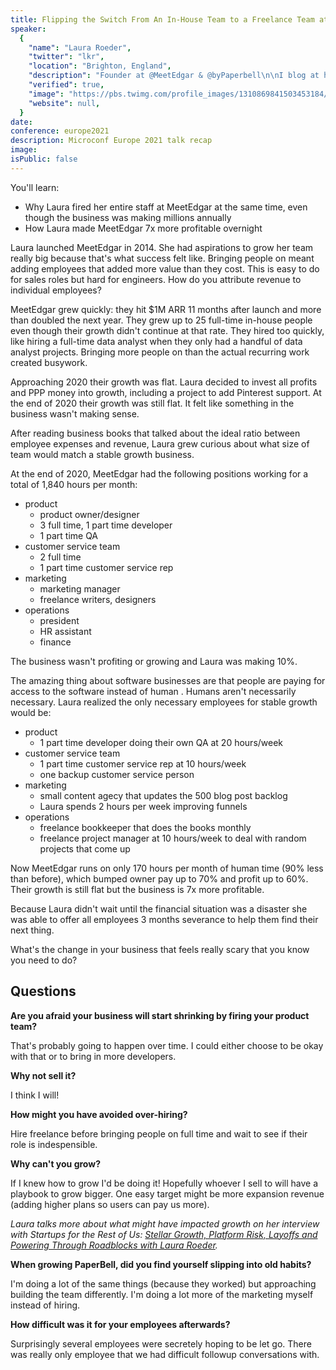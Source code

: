 ```yaml
---
title: Flipping the Switch From An In-House Team to a Freelance Team at MeetEdgar
speaker:
  {
    "name": "Laura Roeder",
    "twitter": "lkr",
    "location": "Brighton, England",
    "description": "Founder at @MeetEdgar & @byPaperbell\n\nI blog at https://t.co/ZnUpMHrFen",
    "verified": true,
    "image": "https://pbs.twimg.com/profile_images/1310869841503453184/8kAQgYxU.jpg",
    "website": null,
  }
date:
conference: europe2021
description: Microconf Europe 2021 talk recap
image:
isPublic: false
---
```


You'll learn:

- Why Laura fired her entire staff at MeetEdgar at the same time, even though the business was making millions annually
- How Laura made MeetEdgar 7x more profitable overnight

Laura launched MeetEdgar in 2014. She had aspirations to grow her team really big because that's what success felt like. Bringing people on meant adding employees that added more value than they cost. This is easy to do for sales roles but hard for engineers. How do you attribute revenue to individual employees?

MeetEdgar grew quickly: they hit $1M ARR 11 months after launch and more than doubled the next year. They grew up to 25 full-time in-house people even though their growth didn't continue at that rate. They hired too quickly, like hiring a full-time data analyst when they only had a handful of data analyst projects. Bringing more people on than the actual recurring work created busywork.

Approaching 2020 their growth was flat. Laura decided to invest all profits and PPP money into growth, including a project to add Pinterest support. At the end of 2020 their growth was still flat. It felt like something in the business wasn't making sense.

After reading business books that talked about the ideal ratio between employee expenses and revenue, Laura grew curious about what size of team would match a stable growth business.

At the end of 2020, MeetEdgar had the following positions working for a total of 1,840 hours per month:

- product
  - product owner/designer
  - 3 full time, 1 part time developer
  - 1 part time QA
- customer service team
  - 2 full time
  - 1 part time customer service rep
- marketing
  - marketing manager
  - freelance writers, designers
- operations
  - president
  - HR assistant
  - finance

The business wasn't profiting or growing and Laura was making 10%.

The amazing thing about software businesses are that people are paying for access to the software instead of human . Humans aren't necessarily necessary. Laura realized the only necessary employees for stable growth would be:

- product
  - 1 part time developer doing their own QA at 20 hours/week
- customer service team
  - 1 part time customer service rep at 10 hours/week
  - one backup customer service person
- marketing
  - small content agecy that updates the 500 blog post backlog
  - Laura spends 2 hours per week improving funnels
- operations
  - freelance bookkeeper that does the books monthly
  - freelance project manager at 10 hours/week to deal with random projects that come up

Now MeetEdgar runs on only 170 hours per month of human time (90% less than before), which bumped owner pay up to 70% and profit up to 60%. Their growth is still flat but the business is 7x more profitable.

Because Laura didn't wait until the financial situation was a disaster she was able to offer all employees 3 months severance to help them find their next thing.

What's the change in your business that feels really scary that you know you need to do?

## Questions

**Are you afraid your business will start shrinking by firing your product team?**

That's probably going to happen over time. I could either choose to be okay with that or to bring in more developers.

**Why not sell it?**

I think I will!

**How might you have avoided over-hiring?**

Hire freelance before bringing people on full time and wait to see if their role is indespensible.

**Why can't you grow?**

If I knew how to grow I'd be doing it! Hopefully whoever I sell to will have a playbook to grow bigger. One easy target might be more expansion revenue (adding higher plans so users can pay us more).

_Laura talks more about what might have impacted growth on her interview with Startups for the Rest of Us: [Stellar Growth, Platform Risk, Layoffs and Powering Through Roadblocks with Laura Roeder](https://www.startupsfortherestofus.com/episodes/episode-451-stellar-growth-platform-risk-layoffs-and-powering-through-roadblocks-with-laura-roeder)._

**When growing PaperBell, did you find yourself slipping into old habits?**

I'm doing a lot of the same things (because they worked) but approaching building the team differently. I'm doing a lot more of the marketing myself instead of hiring.

**How difficult was it for your employees afterwards?**

Surprisingly several employees were secretely hoping to be let go. There was really only employee that we had difficult followup conversations with.
